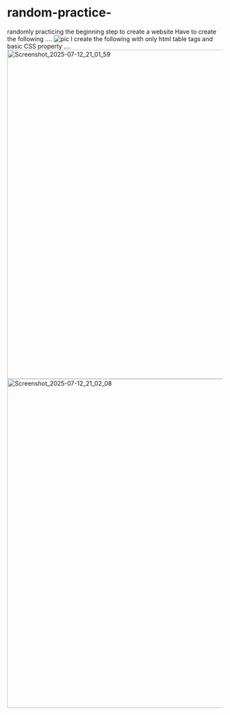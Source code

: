 # random-practice-
randomly practicing the beginning step to create a website 
Have to create the following ....
![pic](https://github.com/user-attachments/assets/f8669faa-3f8b-4bbe-9bc4-b332e5dd9884)
I create the  following with only html table tags and basic CSS property ....
<img width="1366" height="768" alt="Screenshot_2025-07-12_21_01_59" src="https://github.com/user-attachments/assets/492c13b1-612a-406f-9bc4-3e999ab19fd1" />
<img width="1366" height="768" alt="Screenshot_2025-07-12_21_02_08" src="https://github.com/user-attachments/assets/e64fa3d0-7961-45e3-827c-b0d9c33accc3" />
